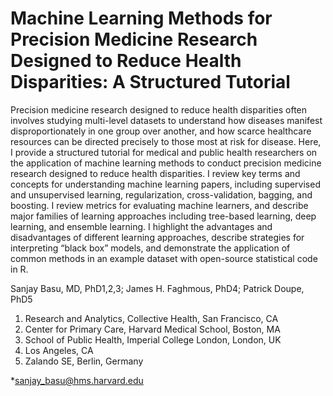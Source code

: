 # Machine Learning Methods for Precision Medicine Research Designed to Reduce Health Disparities: A Structured Tutorial

Precision medicine research designed to reduce health disparities often involves studying multi-level datasets to understand how diseases manifest disproportionately in one group over another, and how scarce healthcare resources can be directed precisely to those most at risk for disease. Here, I provide a structured tutorial for medical and public health researchers on the application of machine learning methods to conduct precision medicine research designed to reduce health disparities. I review key terms and concepts for understanding machine learning papers, including supervised and unsupervised learning, regularization, cross-validation, bagging, and boosting. I review metrics for evaluating machine learners, and describe major families of learning approaches including tree-based learning, deep learning, and ensemble learning. I highlight the advantages and disadvantages of different learning approaches, describe strategies for interpreting “black box” models, and demonstrate the application of common methods in an example dataset with open-source statistical code in R. 


Sanjay Basu, MD, PhD1,2,3; James H. Faghmous, PhD4; Patrick Doupe, PhD5

1. Research and Analytics, Collective Health, San Francisco, CA
2. Center for Primary Care, Harvard Medical School, Boston, MA
3. School of Public Health, Imperial College London, London, UK
4. Los Angeles, CA	
5. Zalando SE, Berlin, Germany

*sanjay_basu@hms.harvard.edu
